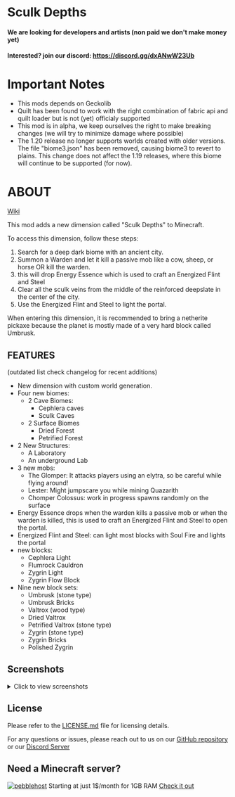# Sculk Depths

#### We are looking for developers and artists (non paid we don't make money yet)
#### Interested? join our discord: https://discord.gg/dxANwW23Ub

# Important Notes
- This mods depends on Geckolib
- Quilt has been found to work with the right combination of fabric api and quilt loader but is not (yet) officialy supported
- This mod is in alpha, we keep ourselves the right to make breaking changes (we will try to minimize damage where possible)
- The 1.20 release no longer supports worlds created with older versions. The file "biome3.json" has been removed, causing biome3 to revert to plains. This change does not affect the 1.19 releases, where this biome will continue to be supported (for now).

# ABOUT
[Wiki](https://warior456.github.io/Sculk-Depths/)

This mod adds a new dimension called "Sculk Depths" to Minecraft.

To access this dimension, follow these steps:

1. Search for a deep dark biome with an ancient city.
2. Summon a Warden and let it kill a passive mob like a cow, sheep, or horse OR kill the warden.
3. this will drop Energy Essence which is used to craft an Energized Flint and Steel
4. Clear all the sculk veins from the middle of the reinforced deepslate in the center of the city.
5. Use the Energized Flint and Steel to light the portal.

When entering this dimension, it is recommended to bring a netherite pickaxe because the planet is mostly made of a very hard block called Umbrusk.

## FEATURES

(outdated list check changelog for recent additions)
- New dimension with custom world generation.
- Four new biomes:
  - 2 Cave Biomes:
    - Cephlera caves
    - Sculk Caves
  - 2 Surface Biomes
    - Dried Forest
    - Petrified Forest
- 2 New Structures:
  - A Laboratory
  - An underground Lab
- 3 new mobs:
  - The Glomper: It attacks players using an elytra, so be careful while flying around!
  - Lester: Might jumpscare you while mining Quazarith
  - Chomper Colossus: work in progress spawns randomly on the surface
- Energy Essence drops when the warden kills a passive mob or when the warden is killed, this is used to craft an Energized Flint and Steel to open the portal.
- Energized Flint and Steel: can light most blocks with Soul Fire and lights the portal
- new blocks:
  - Cephlera Light
  - Flumrock Cauldron
  - Zygrin Light
  - Zygrin Flow Block
- Nine new block sets:
  - Umbrusk (stone type)
  - Umbrusk Bricks
  - Valtrox (wood type)
  - Dried Valtrox
  - Petrified Valtrox (stone type)
  - Zygrin (stone type)
  - Zygrin Bricks
  - Polished Zygrin

## Screenshots

<details>
  <summary>Click to view screenshots</summary>
  
  ![Sculk Depths portal](https://github.com/warior456/Sculk-Depths/assets/66562258/de043541-5ea0-430d-b137-3b56628469cb)
  ![Cephlera Caves](https://github.com/warior456/Sculk-Depths/assets/66562258/5676fd14-0ad4-4bee-8cb5-ad1ed80537be)
  ![Laboratory](https://github.com/warior456/Sculk-Depths/assets/66562258/5c4b29a9-0670-4d8c-be8e-60e0255e51b8)
  ![Underground Lab](https://github.com/warior456/Sculk-Depths/assets/66562258/90f1eb2c-3cb5-423f-913c-5021326b142a)
  ![Sculk Caves](https://user-images.githubusercontent.com/66562258/226136962-843025cf-957b-4331-a343-f8b4e9265709.png)
  ![Sculk Caves](https://user-images.githubusercontent.com/66562258/226136978-d1683dd1-d642-4cae-a204-0a92fb0ad2ba.png)
  ![Cephlera Caves](https://github.com/warior456/Sculk-Depths/assets/66562258/cd48ee13-0355-4928-86b3-0ba684f9d54d)
  
</details>

## License
Please refer to the [LICENSE.md](https://github.com/warior456/Sculk-Depths/blob/main/LICENSE.md) file for licensing details.

For any questions or issues, please reach out to us on our [GitHub repository](https://github.com/warior456/Sculk-Depths) or our [Discord Server](https://discord.gg/dxANwW23Ub)

## Need a Minecraft server?
[![pebblehost](https://github.com/warior456/Sculk-Depths/assets/66562258/ae831af6-309b-4f11-b896-5f4eb7567088)](https://billing.pebblehost.com/aff.php?aff=2968)
Starting at just 1$/month for 1GB RAM [Check it out](https://billing.pebblehost.com/aff.php?aff=2968)

